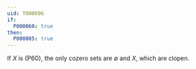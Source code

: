 ```yaml
---
uid: T000696
if:
  P000060: true
then:
  P000085: true
---
```


If $X$ is {P60}, the only cozero sets are $\emptyset$ and $X$, which are clopen.
